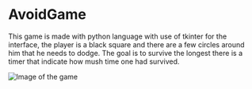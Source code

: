 # AvoidGame
This game is made with python language with use of tkinter for the interface, the player is a black square and there are a few circles around him that he needs to dodge.
The goal is to survive the longest there is a timer that indicate how mush time one had survived.

![Image of the game](https://github.com/IsmailMAJBAR/AvoidGame/tree/master/images)
